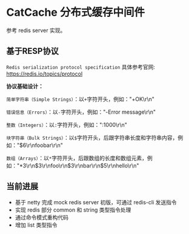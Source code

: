 # CatCache 分布式缓存中间件
参考 redis server 实现。

## 基于RESP协议 
`Redis serialization protocol specification`  具体参考官网: https://redis.io/topics/protocol

**协议基础设计：**

`简单字符串（Simple Strings）`：以`+`字符开头，例如："+OK\r\n"

`错误信息（Errors）`：以`-`字符开头，例如："-Error message\r\n"

`整数（Integers）`：以`:`字符开头，例如：":1000\r\n"

`块字符串（Bulk Strings）`：以`$`字符开头，后跟字符串长度和字符串内容，例如："$6\r\nfoobar\r\n"

`数组（Arrays）`：以`*`字符开头，后跟数组的长度和数组元素，例如："*3\r\n$3\r\nfoo\r\n$3\r\nbar\r\n$5\r\nhello\r\n"

## 当前进展
* 基于 netty 完成 mock redis server 初版，可通过 redis-cli 发送指令
* 实现 redis 部分 common 和 string 类型指令处理
* 通过命令模式重构代码
* 增加 list 类型指令
